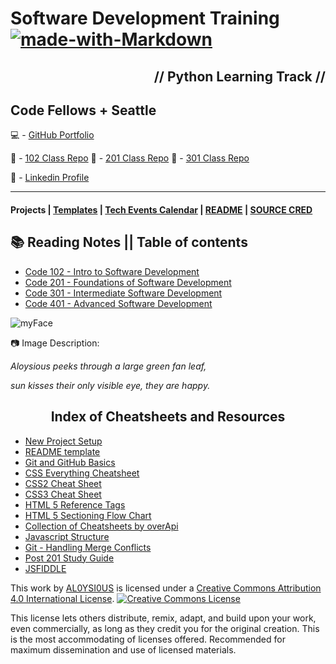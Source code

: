 # Software Development Training [![made-with-Markdown](https://img.shields.io/badge/Made%20with-Markdown-1f425f.svg)](http://commonmark.org)

<h2 align="right">// Python Learning Track //</h2>

## Code Fellows + Seattle

💻 - [GitHub Portfolio](https://github.com/AL0YSI0US)

📁 - [102 Class Repo](https://github.com/codefellows/seattle-102w10) 📁 - [201 Class Repo](https://github.com/codefellows/seattle-201n21) 📁 - [301 Class Repo](https://github.com/codefellows/seattle-code-301n21?fbclid=IwAR2Qd3zRLS95T-yT1K08SwKv558tICKsNONwSJW1ksXNLwFuztgZzVcr_UU)

💼 - [Linkedin Profile](https://www.linkedin.com/in/a-todd-charliemike/)

---

#### Projects | [Templates](https://github.com/AL0YSI0US/templates/blob/main/README.md) | [Tech Events Calendar](https://github.com/AL0YSI0US/aloysious-the-ambitious/blob/main/README.md) | [README](https://github.com/AL0YSI0US/AL0YSI0US/blob/main/README.md) | [**SOURCE CRED**](https://sourcecred.io/docs/)

## 📚 Reading Notes || Table of contents

+ [Code 102 - Intro to Software Development](Codefellows_102.md)
+ [Code 201 - Foundations of Software Development](Codefellows_201.md)
+ [Code 301 - Intermediate Software Development](Codefellows_301.md)
+ [Code 401 - Advanced Software Development](Codefellows_401.md)

![myFace](https://miro.medium.com/max/121/1*uNH6r8IUEzVFGI2dYZUPCQ.jpeg)

📷 Image Description:

*Aloysious peeks through a large green fan leaf,*

*sun kisses their only visible eye, they are happy.*

<h2 align="center">Index of Cheatsheets and Resources</h2>

- [New Project Setup](https://github.com/codefellows/seattle-201n21/blob/master/class-02/project_setup.md)
- [README template](https://github.com/codefellows/seattle-201n21/blob/master/class-02/README-template.md)
- [Git and GitHub Basics](https://github.com/codefellows/seattle-201n21/blob/master/class-02/git-and-github-basics-guide.md)
- [CSS Everything Cheatsheet](https://overapi.com/css)
- [CSS2 Cheat Sheet](https://github.com/codefellows/seattle-201n21/blob/master/cheat-sheets/css2-cheat-sheet.pdf)
- [CSS3 Cheat Sheet](https://github.com/codefellows/seattle-201n21/blob/master/cheat-sheets/css3-cheat-sheet.pdf)
- [HTML 5 Reference Tags](https://github.com/codefellows/seattle-201n21/blob/master/cheat-sheets/html5-reference-tags.jpg)
- [HTML 5 Sectioning Flow Chart](https://github.com/codefellows/seattle-201n21/blob/master/cheat-sheets/html5-sectioning-flowchart.pdf)
- [Collection of Cheatsheets by overApi](https://overapi.com/)
- [Javascript Structure](https://github.com/codefellows/seattle-201n21/blob/master/class-09/javascript-structure.md)
- [Git - Handling Merge Conflicts](https://github.com/codefellows/seattle-201n21/blob/master/class-15/handling-merge-conflicts.md)
- [Post 201 Study Guide](https://github.com/codefellows/seattle-201n21/blob/master/class-15/post-201-study-guide.md)
- [JSFIDDLE](https://jsfiddle.net/)

This work by <a xmlns:cc="http://creativecommons.org/ns#" href="https://github.com/AL0YSI0US/" property="cc:attributionName" rel="cc:attributionURL">AL0YSI0US</a> is licensed under a <a rel="license" href="http://creativecommons.org/licenses/by/4.0/">Creative Commons Attribution 4.0 International License</a>. <a rel="license" href="http://creativecommons.org/licenses/by/4.0/"><img alt="Creative Commons License" style="border-width:0" src="https://i.creativecommons.org/l/by/4.0/88x31.png" /></a><br />

This license lets others distribute, remix, adapt, and build upon your work, even commercially, as long as they credit you for the original creation. This is the most accommodating of licenses offered. Recommended for maximum dissemination and use of licensed materials.
